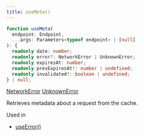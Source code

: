 ```yaml
---
title: useMeta()
---
```


```typescript
function useMeta(
  endpoint: Endpoint,
  ...args: Parameters<typeof endpoint> | [null]
): {
  readonly date: number;
  readonly error?: NetworkError | UnknownError;
  readonly expiresAt: number;
  readonly prevExpiresAt?: number | undefined;
  readonly invalidated?: boolean | undefined;
} | null;
```

[NetworkError](./types#networkerror) [UnknownError](./types#unknownerror)

Retrieves metadata about a request from the cache.

Used in

- [useError()](./useError)
